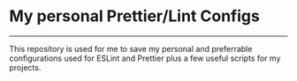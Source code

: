 # My personal Prettier/Lint Configs

---
This repository is used for me to save my personal and preferrable configurations used for
ESLint and Prettier plus a few useful scripts for my projects.